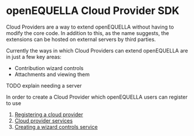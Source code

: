 # openEQUELLA Cloud Provider SDK

Cloud Providers are a way to extend openEQUELLA without having to modify the core code. In addition to this, as the name suggests, the extensions can be hosted on external servers by third parties.

Currently the ways in which Cloud Providers can extend openEQUELLA are in just a few key areas:

- Contribution wizard controls
- Attachments and viewing them

TODO explain needing a server

In order to create a Cloud Provider which openEQUELLA users can register to use

1. [Registering a cloud provider](doc/registration.md)
2. [Cloud provider services](doc/services.md)
3. [Creating a wizard controls service](doc/controls.md)
